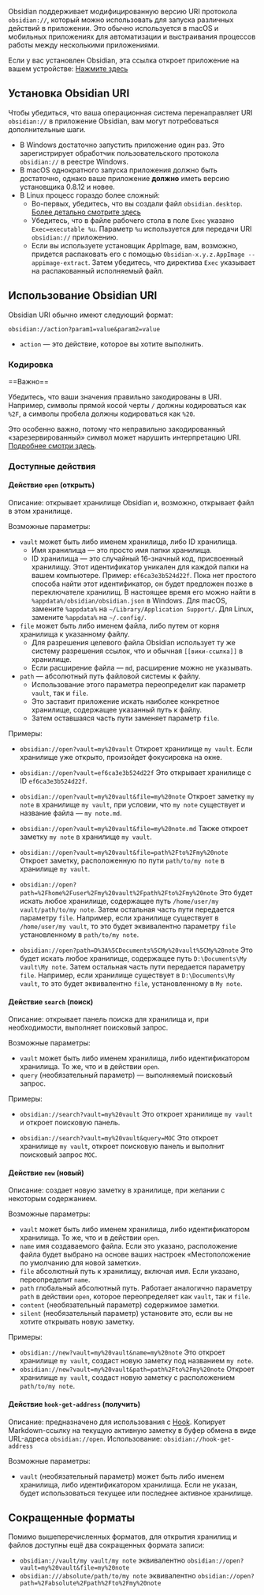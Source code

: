 Obsidian поддерживает модифицированную версию URI протокола `obsidian://`, который можно использовать для запуска различных действий в приложении. Это обычно используется в macOS и мобильных приложениях для автоматизации и выстраивания процессов работы между несколькими приложениями.

Если у вас установлен Obsidian, эта ссылка откроет приложение на вашем устройстве: [Нажмите здесь](obsidian://open)

## Установка Obsidian URI

Чтобы убедиться, что ваша операционная система перенаправляет URI `obsidian://` в приложение Obsidian, вам могут потребоваться дополнительные шаги.

- В Windows достаточно запустить приложение один раз. Это зарегистрирует обработчик пользовательского протокола `obsidian://` в реестре Windows.
- В macOS однократного запуска приложения должно быть достаточно, однако ваше приложение **должно** иметь версию установщика 0.8.12 и новее.
- В Linux процесс гораздо более сложный:
	- Во-первых, убедитесь, что вы создали файл `obsidian.desktop`. [Более детально смотрите здесь](https://developer.gnome.org/integration-guide/stable/desktop-files.html.en)
	- Убедитесь, что в файле рабочего стола в поле `Exec` указано `Exec=executable %u`. Параметр `%u` используется для передачи URI `obsidian://` приложению.
	- Если вы используете установщик AppImage, вам, возможно, придется распаковать его с помощью `Obsidian-x.y.z.AppImage --appimage-extract`. Затем убедитесь, что директива `Exec` указывает на распакованный исполняемый файл.

## Использование Obsidian URI

Obsidian URI обычно имеют следующий формат:

```
obsidian://action?param1=value&param2=value
```

- `action` — это действие, которое вы хотите выполнить.

### Кодировка

==Важно==

Убедитесь, что ваши значения правильно закодированы в URI. Например, символы прямой косой черты `/` должны кодироваться как `%2F`, а символы пробела должны кодироваться как `%20`.

Это особенно важно, потому что неправильно закодированный «зарезервированный» символ может нарушить интерпретацию URI. [Подробнее смотри здесь](https://en.wikipedia.org/wiki/Percent-encoding).

### Доступные действия

#### Действие `open` (открыть)

Описание: открывает хранилище Obsidian и, возможно, открывает файл в этом хранилище.

Возможные параметры:

- `vault` может быть либо именем хранилища, либо ID хранилища.
	- Имя хранилища — это просто имя папки хранилища.
	- ID хранилища — это случайный 16-значный код, присвоенный хранилищу. Этот идентификатор уникален для каждой папки на вашем компьютере. Пример: `ef6ca3e3b524d22f`. Пока нет простого способа найти этот идентификатор, он будет предложен позже в переключателе хранилищ. В настоящее время его можно найти в `%appdata%/obsidian/obsidian.json` в Windows. Для macOS, замените `%appdata%` на `~/Library/Application Support/`. Для Linux, замените `%appdata%` на `~/.config/`.
- `file` может быть либо именем файла, либо путем от корня хранилища к указанному файлу.
	- Для разрешения целевого файла Obsidian использует ту же систему разрешения ссылок, что и обычная `[[вики-ссылка]]` в хранилище.
	- Если расширение файла — `md`, расширение можно не указывать.
- `path` — абсолютный путь файловой системы к файлу.
	- Использование этого параметра переопределит как параметр `vault`, так и `file`.
	- Это заставит приложение искать наиболее конкретное хранилище, содержащее указанный путь к файлу.
	- Затем оставшаяся часть пути заменяет параметр `file`.

Примеры:

- `obsidian://open?vault=my%20vault`
	Откроет хранилище `my vault`. Если хранилище уже открыто, произойдет фокусировка на окне.

- `obsidian://open?vault=ef6ca3e3b524d22f`
	Это открывает хранилище с ID `ef6ca3e3b524d22f`.

- `obsidian://open?vault=my%20vault&file=my%20note`
	Откроет заметку `my note` в хранилище `my vault`, при условии, что `my note` существует и название файла — `my note.md`.

- `obsidian://open?vault=my%20vault&file=my%20note.md`
	Также откроет заметку `my note` в хранилище `my vault`.

- `obsidian://open?vault=my%20vault&file=path%2Fto%2Fmy%20note`
	Откроет заметку, расположенную по пути `path/to/my note` в хранилище `my vault`.

- `obsidian://open?path=%2Fhome%2Fuser%2Fmy%20vault%2Fpath%2Fto%2Fmy%20note`
	Это будет искать любое хранилище, содержащее путь `/home/user/my vault/path/to/my note`. Затем остальная часть пути передается параметру `file`. Например, если хранилище существует в `/home/user/my vault`, то это будет эквивалентно параметру `file` установленному в `path/to/my note`.

- `obsidian://open?path=D%3A%5CDocuments%5CMy%20vault%5CMy%20note`
	Это будет искать любое хранилище, содержащее путь `D:\Documents\My vault\My note`. Затем остальная часть пути передается параметру `file`. Например, если хранилище существует в `D:\Documents\My vault`, то это будет эквивалентно `file`, установленному в `My note`.
	
#### Действие `search` (поиск)

Описание: открывает панель поиска для хранилища и, при необходимости, выполняет поисковый запрос.

Возможные параметры:

- `vault` может быть либо именем хранилища, либо идентификатором хранилища. То же, что и в действии `open`.
- `query` (необязательный параметр) — выполняемый поисковый запрос.

Примеры:

- `obsidian://search?vault=my%20vault`
	Это откроет хранилище `my vault` и откроет поисковую панель.

- `obsidian://search?vault=my%20vault&query=MOC`
	Это откроет хранилище `my vault`, откроет поисковую панель и выполнит поисковый запрос `MOC`.
	
#### Действие `new` (новый)

Описание: создает новую заметку в хранилище, при желании с некоторым содержанием.

Возможные параметры:

- `vault` может быть либо именем хранилища, либо идентификатором хранилища. То же, что и в действии `open`.
- `name` имя создаваемого файла. Если это указано, расположение файла будет выбрано на основе ваших настроек «Местоположение по умолчанию для новой заметки».
- `file` абсолютный путь к хранилищу, включая имя. Если указано, переопределит `name`.
- `path` глобальный абсолютный путь. Работает аналогично параметру `path` в действии `open`, которое переопределяет как `vault`, так и `file`.
- `content` (необязательный параметр) содержимое заметки.
- `silent` (необязательный параметр) установите это, если вы не хотите открывать новую заметку.

Примеры:

- `obsidian://new?vault=my%20vault&name=my%20note`
	Это откроет хранилище `my vault`, создаст новую заметку под названием `my note`.
- `obsidian://new?vault=my%20vault&path=path%2Fto%2Fmy%20note`
	Откроет хранилище `my vault`, создаст новую заметку с расположением `path/to/my note`.
	
#### Действие `hook-get-address` (получить)

Описание: предназначено для использования с [Hook](https://hookproductivity.com/). Копирует Markdown-ссылку на текущую активную заметку в буфер обмена в виде URL-адреса `obsidian://open`. Использование: `obsidian://hook-get-address`

Возможные параметры:

- `vault` (необязательный параметр) может быть либо именем хранилища, либо идентификатором хранилища. Если не указан, будет использоваться текущее или последнее активное хранилище.

## Сокращенные форматы

Помимо вышеперечисленных форматов, для открытия хранилищ и файлов доступны ещё два сокращенных формата записи:

- `obsidian://vault/my vault/my note` эквивалентно `obsidian://open?vault=my%20vault&file=my%20note`
- `obsidian:///absolute/path/to/my note` эквивалентно `obsidian://open?path=%2Fabsolute%2Fpath%2Fto%2Fmy%20note`